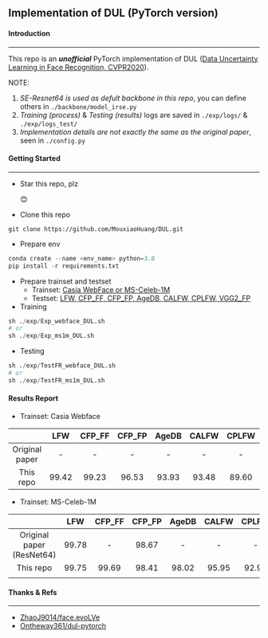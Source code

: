 ## Implementation of DUL (PyTorch version)

#### Introduction

---

This repo is an ***unofficial*** PyTorch implementation of DUL ([Data Uncertainty Learning in Face Recognition, CVPR2020](https://arxiv.org/abs/2003.11339)). 

NOTE: 

1. *SE-Resnet64 is used as defult backbone in this repo*, you can define others in `./backbone/model_irse.py`
2. *Training (process)* & *Testing (results)* logs are saved in `./exp/logs/` & `./exp/logs_test/`
3. *Implementation details are not exactly the same as the original paper*, seen in `./config.py`



#### Getting Started

---

- Star this repo, plz

  😊

- Clone this repo

```
git clone https://github.com/MouxiaoHuang/DUL.git
```

- Prepare env

```python
conda create --name <env_name> python=3.8
pip install -r requirements.txt
```

- Prepare trainset and testset
  - Trainset: [Casia WebFace or MS-Celeb-1M](https://github.com/ZhaoJ9014/face.evoLVe)
  - Testset: [LFW, CFP_FF, CFP_FP, AgeDB, CALFW, CPLFW, VGG2_FP](https://github.com/ZhaoJ9014/face.evoLVe)
- Training

```python
sh ./exp/Exp_webface_DUL.sh
# or
sh ./exp/Exp_ms1m_DUL.sh
```

- Testing

```python
sh ./exp/TestFR_webface_DUL.sh
# or
sh ./exp/TestFR_ms1m_DUL.sh
```



#### Results Report

- Trainset: Casia Webface

|                |  LFW  | CFP_FF | CFP_FP | AgeDB | CALFW | CPLFW | VGG2_FP |
| :------------: | :---: | :----: | :----: | :---: | :---: | :---: | :-----: |
| Original paper |   -   |   -    |   -    |   -   |   -   |   -   |    -    |
|   This repo    | 99.42 | 99.23  | 96.53  | 93.93 | 93.48 | 89.60 |  93.76  |

- Trainset: MS-Celeb-1M

|                           |  LFW  | CFP_FF | CFP_FP | AgeDB | CALFW | CPLFW | VGG2_FP |
| :-----------------------: | :---: | :----: | :----: | :---: | :---: | :---: | :-----: |
| Original paper (ResNet64) | 99.78 |   -    | 98.67  |   -   |   -   |   -   |    -    |
|         This repo         | 99.75 | 99.69  | 98.41  | 98.02 | 95.95 | 92.97 |  95.40  |
|                           |       |        |        |       |       |       |         |



#### Thanks & Refs

---

- [ZhaoJ9014/face.evoLVe](https://github.com/ZhaoJ9014/face.evoLVe)
- [Ontheway361/dul-pytorch](https://github.com/Ontheway361/dul-pytorch)
